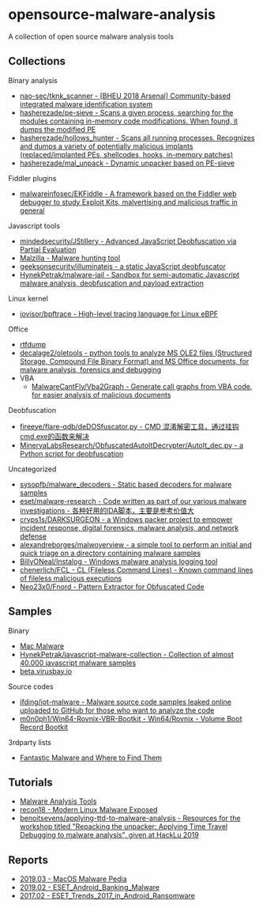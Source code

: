 # opensource-malware-analysis

A collection of open source malware analysis tools

## Collections

Binary analysis

* [nao-sec/tknk_scanner - [BHEU 2018 Arsenal] Community-based integrated malware identification system](https://github.com/nao-sec/tknk_scanner)
* [hasherezade/pe-sieve - Scans a given process, searching for the modules containing in-memory code modifications. When found, it dumps the modified PE](https://github.com/hasherezade/pe-sieve)
* [hasherezade/hollows_hunter - Scans all running processes. Recognizes and dumps a variety of potentially malicious implants (replaced/implanted PEs, shellcodes, hooks, in-memory patches)](https://github.com/hasherezade/hollows_hunter)
* [hasherezade/mal_unpack - Dynamic unpacker based on PE-sieve](https://github.com/hasherezade/mal_unpack)

Fiddler plugins

* [malwareinfosec/EKFiddle - A framework based on the Fiddler web debugger to study Exploit Kits, malvertising and malicious traffic in general](https://github.com/malwareinfosec/EKFiddle)

Javascript tools

* [mindedsecurity/JStillery - Advanced JavaScript Deobfuscation via Partial Evaluation](https://github.com/mindedsecurity/JStillery)
* [Malzilla - Malware hunting tool](http://malzilla.sourceforge.net/documents.html)
* [geeksonsecurity/illuminatejs - a static JavaScript deobfuscator](https://github.com/geeksonsecurity/illuminatejs)
* [HynekPetrak/malware-jail - Sandbox for semi-automatic Javascript malware analysis, deobfuscation and payload extraction](https://github.com/HynekPetrak/malware-jail)

Linux kernel

* [iovisor/bpftrace - High-level tracing language for Linux eBPF](https://github.com/iovisor/bpftrace)

Office

* [rtfdump](https://blog.didierstevens.com/2017/12/10/update-rtfdump-py-version-0-0-6/)
* [decalage2/oletools - python tools to analyze MS OLE2 files (Structured Storage, Compound File Binary Format) and MS Office documents, for malware analysis, forensics and debugging](https://github.com/decalage2/oletools)
* VBA
  * [MalwareCantFly/Vba2Graph - Generate call graphs from VBA code, for easier analysis of malicious documents](https://github.com/MalwareCantFly/Vba2Graph)

Deobfuscation

* [fireeye/flare-qdb/deDOSfuscator.py - CMD 混淆解密工具，通过挂钩cmd.exe的函数来解决](https://github.com/fireeye/flare-qdb/blob/master/flareqdb/scripts/deDOSfuscator.py)
* [MinervaLabsResearch/ObfuscatedAutoItDecrypter/AutoIt_dec.py - a Python script for deobfuscation](https://github.com/MinervaLabsResearch/BlogPosts/blob/master/ObfuscatedAutoItDecrypter/AutoIt_dec.py)

Uncategorized

* [sysopfb/malware_decoders - Static based decoders for malware samples](https://github.com/sysopfb/malware_decoders)
* [eset/malware-research - Code written as part of our various malware investigations - 各种好用的IDA脚本，主要是参考价值大](https://github.com/eset/malware-research)
* [cryps1s/DARKSURGEON - a Windows packer project to empower incident response, digital forensics, malware analysis, and network defense](https://github.com/cryps1s/DARKSURGEON)
* [alexandreborges/malwoverview - a simple tool to perform an initial and quick triage on a directory containing malware samples](https://github.com/alexandreborges/malwoverview)
* [BillyONeal/Instalog - Windows malware analysis logging tool](https://github.com/BillyONeal/Instalog)
* [chenerlich/FCL - CL (Fileless Command Lines) - Known command lines of fileless malicious executions](https://github.com/chenerlich/FCL)
* [Neo23x0/Fnord - Pattern Extractor for Obfuscated Code](https://github.com/Neo23x0/Fnord)

## Samples

Binary

* [Mac Malware](https://objective-see.com/malware.html)
* [HynekPetrak/javascript-malware-collection - Collection of almost 40.000 javascript malware samples](https://github.com/HynekPetrak/javascript-malware-collection)
* [beta.virusbay.io](https://beta.virusbay.io/)

Source codes

* [ifding/iot-malware - Malware source code samples leaked online uploaded to GitHub for those who want to analyze the code](https://github.com/ifding/iot-malware)
* [m0n0ph1/Win64-Rovnix-VBR-Bootkit - Win64/Rovnix - Volume Boot Record Bootkit](https://github.com/m0n0ph1/Win64-Rovnix-VBR-Bootkit)

3rdparty lists

* [Fantastic Malware and Where to Find Them](http://www.megabeets.net/fantastic-malware-and-where-to-find-them/)

## Tutorials

* [Malware Analysis Tools](http://malwareanalysis.tools/index.html)
* [recon18 - Modern Linux Malware Exposed](http://s3.eurecom.fr/~invano/slides/recon18_linux_malware.pdf)
* [benoitsevens/applying-ttd-to-malware-analysis - Resources for the workshop titled "Repacking the unpacker: Applying Time Travel Debugging to malware analysis", given at HackLu 2019](https://github.com/benoitsevens/applying-ttd-to-malware-analysis)

## Reports

* [2019.03 - MacOS Malware Pedia](https://research.checkpoint.com/macos-malware-pedia/)
* [2019.02 - ESET_Android_Banking_Malware](https://www.welivesecurity.com/wp-content/uploads/2019/02/ESET_Android_Banking_Malware.pdf)
* [2017.02 - ESET_Trends_2017_in_Android_Ransomware](https://www.welivesecurity.com/wp-content/uploads/2017/02/ESET_Trends_2017_in_Android_Ransomware.pdf)




